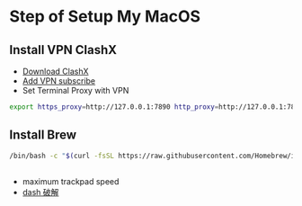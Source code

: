 # Step of Setup My MacOS

## Install VPN ClashX 

- [Download ClashX](https://github.com/yichengchen/clashX/releases)
- [Add VPN subscribe](https://portal.shadowsocks.nz/)
- Set Terminal Proxy with VPN

```bash
export https_proxy=http://127.0.0.1:7890 http_proxy=http://127.0.0.1:7890 all_proxy=socks5://127.0.0.1:7890
```

## Install Brew

```bash
/bin/bash -c "$(curl -fsSL https://raw.githubusercontent.com/Homebrew/install/HEAD/install.sh)"
```

## 

- maximum trackpad speed
- [dash 破解](https://www.macwk.com/soft/dash?__cf_chl_jschl_tk__=8c877039ba7f33bdc5333c3599360e140c90fe02-1613034282-0-Afy31U5A_udK4w-y7lHqRLtLHZNRQyjUfZRCCNZ_j_WYCTWsVS8rQQG63c44YCFRaYkspU16ah0fDFs8R6KLqPqNq_0cJXEyVFnBOQB3p73jQ-tHcAy4_o2yeDmv4bGPEvhtijqoqlLFMmTHJhvv3N7YgI8qWGVYOacP7VSU9HQUciaVtLI5yUdJSU7yhSYKZ2StLHq3NrGEWYoXH9KGrJIxw6DKqzqtUnDreptXpLLxmQ9q8tYYghyMeNC-eP4tRBW1-GZtckG7ycuiieXWl24vGcp3uoMbs1rcfQIIfv-1rtkr1Gyy0duWBvtkKeZ0kw)
